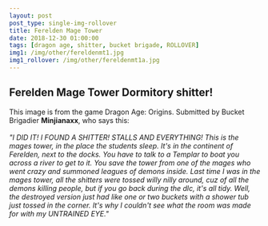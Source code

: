 ```yaml
---
layout: post
post_type: single-img-rollover
title: Ferelden Mage Tower
date: 2018-12-30 01:00:00
tags: [dragon age, shitter, bucket brigade, ROLLOVER]
img1: /img/other/fereldenmt1.jpg
img1_rollover: /img/other/fereldenmt1a.jpg
---
```

## Ferelden Mage Tower Dormitory shitter!

This image is from the game Dragon Age: Origins. Submitted by Bucket Brigadier **Minjianaxx**, who says this:
<br><br>
*"I DID IT! I FOUND A SHITTER! STALLS AND EVERYTHING! This is the mages tower, in the place the students sleep. It's in the continent of Ferelden, next to the docks. You have to talk to a Templar to boat you across a river to get to it. You save the tower from one of the mages who went crazy and summoned leagues of demons inside. Last time I was in the mages tower, all the shitters were tossed willy nilly around, cuz of all the demons killing people, but if you go back during the dlc, it's all tidy. Well, the destroyed version just had like one or two buckets with a shower tub just tossed in the corner. It's why I couldn't see what the room was made for with my UNTRAINED EYE."*
